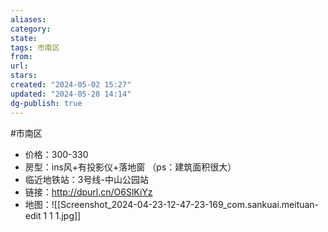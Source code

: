 ```yaml
---
aliases: 
category: 
state: 
tags: 市南区
from: 
url: 
stars: 
created: "2024-05-02 15:27"
updated: "2024-05-28 14:14"
dg-publish: true
---
```

#市南区
- 价格：300-330
- 房型：ins风+有投影仪+落地窗
（ps：建筑面积很大）
- 临近地铁站：3号线-中山公园站
- 链接：http://dpurl.cn/O6SlKiYz
- 地图：![[Screenshot_2024-04-23-12-47-23-169_com.sankuai.meituan-edit 1 1 1.jpg]]